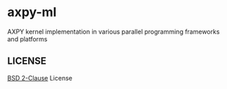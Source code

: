 axpy-ml
=======

AXPY kernel implementation in various parallel programming frameworks and platforms

## LICENSE

[BSD 2-Clause](http://opensource.org/licenses/BSD-2-Clause) License